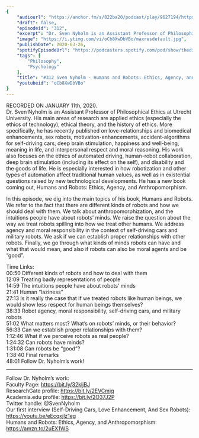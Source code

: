 ```yaml
---
{
	"audiourl": "https://anchor.fm/s/822ba20/podcast/play/9627194/https%3A%2F%2Fd3ctxlq1ktw2nl.cloudfront.net%2Fproduction%2F2020-0-11%2F43010800-44100-2-6ce1df7120258.m4a",
	"draft": false,
	"episodeid": "312",
	"excerpt": "Dr. Sven Nyholm is an Assistant Professor of Philosophical Ethics at Utrecht University. His main areas of research are applied ethics (especially the ethics of technology), ethical theory, and the history of ethics. More specifically, he has recently published on love-relationships and biomedical enhancements, sex robots, motivation-enhancements, accident-algorithms for self-driving cars, deep brain stimulation, happiness and well-being, meaning in life, and interpersonal respect and moral reasoning. His work also focuses on the ethics of automated driving, human-robot collaboration, deep brain stimulation (including its effect on the self), and disability and the goods of life. He is especially interested in how robotization and other types of automation affect traditional human values, as well as in existential questions raised by new technological developments. He has a new book coming out, Humans and Robots: Ethics, Agency, and Anthropomorphism.",
	"image": "https://i.ytimg.com/vi/oCb8XwDbVBo/maxresdefault.jpg",
	"publishDate": 2020-03-26,
	"spotifyEpisodeUrl": "https://podcasters.spotify.com/pod/show/thedissenter/episodes/312-Sven-Nyholm---Humans-and-Robots-Ethics--Agency--and-Anthropomorphism-ea4a3q",
	"tags": [
		"Philosophy",
		"Psychology"
	],
	"title": "#312 Sven Nyholm - Humans and Robots: Ethics, Agency, and Anthropomorphism",
	"youtubeid": "oCb8XwDbVBo"
}
---
```

RECORDED ON JANUARY 11th, 2020.  
Dr. Sven Nyholm is an Assistant Professor of Philosophical Ethics at Utrecht University. His main areas of research are applied ethics (especially the ethics of technology), ethical theory, and the history of ethics. More specifically, he has recently published on love-relationships and biomedical enhancements, sex robots, motivation-enhancements, accident-algorithms for self-driving cars, deep brain stimulation, happiness and well-being, meaning in life, and interpersonal respect and moral reasoning. His work also focuses on the ethics of automated driving, human-robot collaboration, deep brain stimulation (including its effect on the self), and disability and the goods of life. He is especially interested in how robotization and other types of automation affect traditional human values, as well as in existential questions raised by new technological developments. He has a new book coming out, Humans and Robots: Ethics, Agency, and Anthropomorphism.

In this episode, we dig into the main topics of his book, Humans and Robots. We refer to the fact that there are different kinds of robots and how we should deal with them. We talk about anthropomorphization, and the intuitions people have about robots’ minds. We raise the question about the way we treat robots spilling into how we treat other humans. We address agency and moral responsibility in the context of self-driving cars and military robots. We ask if we can establish proper relationships with other robots. Finally, we go through what kinds of minds robots can have and what that would mean, and also if robots can also be moral agents and be “good”.

Time Links:  
<time>00:50</time> Different kinds of robots and how to deal with them  
<time>12:09</time> Treating badly representations of people  
<time>14:59</time> The intuitions people have about robots’ minds  
<time>21:41</time> Human “laziness”  
<time>27:13</time> Is it really the case that if we treated robots like human beings, we would show less respect for human beings themselves?   
<time>38:33</time> Robot agency, moral responsibility, self-driving cars, and military robots  
<time>51:02</time> What matters most? What’s on robots’ minds, or their behavior?  
<time>56:33</time> Can we establish proper relationships with them?  
<time>1:12:46</time> What if we perceive robots as real people?  
<time>1:24:32</time> Can robots have minds?  
<time>1:31:08</time> Can robots be “good”?  
<time>1:38:40</time> Final remarks  
<time>48:01</time> Follow Dr. Nyholm’s work!

---

Follow Dr. Nyholm’s work:  
Faculty Page: https://bit.ly/32kljBJ  
ResearchGate profile: https://bit.ly/2EVCmjq  
Academia.edu profile: https://bit.ly/2O37J2P  
Twitter handle: @SvenNyholm  
Our first interview (Self-Driving Cars, Love Enhancement, And Sex Robots): https://youtu.be/eEcqxjlz1eg  
Humans and Robots: Ethics, Agency, and Anthropomorphism: https://amzn.to/2uEX1WS
